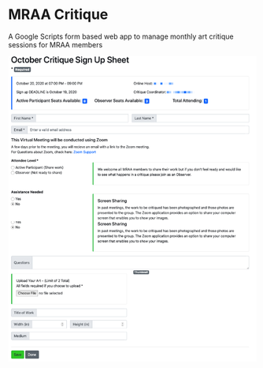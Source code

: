 # MRAA Critique
A Google Scripts form based web app to manage monthly art critique sessions for MRAA members

![](./Docs/Images/MRAA%20Critique%20Form.png)

